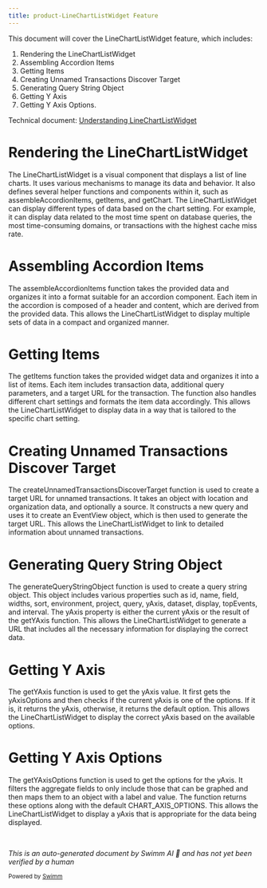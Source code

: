 ```yaml
---
title: product-LineChartListWidget Feature
---
```

This document will cover the LineChartListWidget feature, which includes:

1. Rendering the LineChartListWidget
2. Assembling Accordion Items
3. Getting Items
4. Creating Unnamed Transactions Discover Target
5. Generating Query String Object
6. Getting Y Axis
7. Getting Y Axis Options.

Technical document: <SwmLink doc-title="Understanding LineChartListWidget">[Understanding LineChartListWidget](/.swm/understanding-linechartlistwidget.vexgiw5y.sw.md)</SwmLink>

# Rendering the LineChartListWidget

The LineChartListWidget is a visual component that displays a list of line charts. It uses various mechanisms to manage its data and behavior. It also defines several helper functions and components within it, such as assembleAccordionItems, getItems, and getChart. The LineChartListWidget can display different types of data based on the chart setting. For example, it can display data related to the most time spent on database queries, the most time-consuming domains, or transactions with the highest cache miss rate.

# Assembling Accordion Items

The assembleAccordionItems function takes the provided data and organizes it into a format suitable for an accordion component. Each item in the accordion is composed of a header and content, which are derived from the provided data. This allows the LineChartListWidget to display multiple sets of data in a compact and organized manner.

# Getting Items

The getItems function takes the provided widget data and organizes it into a list of items. Each item includes transaction data, additional query parameters, and a target URL for the transaction. The function also handles different chart settings and formats the item data accordingly. This allows the LineChartListWidget to display data in a way that is tailored to the specific chart setting.

# Creating Unnamed Transactions Discover Target

The createUnnamedTransactionsDiscoverTarget function is used to create a target URL for unnamed transactions. It takes an object with location and organization data, and optionally a source. It constructs a new query and uses it to create an EventView object, which is then used to generate the target URL. This allows the LineChartListWidget to link to detailed information about unnamed transactions.

# Generating Query String Object

The generateQueryStringObject function is used to create a query string object. This object includes various properties such as id, name, field, widths, sort, environment, project, query, yAxis, dataset, display, topEvents, and interval. The yAxis property is either the current yAxis or the result of the getYAxis function. This allows the LineChartListWidget to generate a URL that includes all the necessary information for displaying the correct data.

# Getting Y Axis

The getYAxis function is used to get the yAxis value. It first gets the yAxisOptions and then checks if the current yAxis is one of the options. If it is, it returns the yAxis, otherwise, it returns the default option. This allows the LineChartListWidget to display the correct yAxis based on the available options.

# Getting Y Axis Options

The getYAxisOptions function is used to get the options for the yAxis. It filters the aggregate fields to only include those that can be graphed and then maps them to an object with a label and value. The function returns these options along with the default CHART_AXIS_OPTIONS. This allows the LineChartListWidget to display a yAxis that is appropriate for the data being displayed.

&nbsp;

*This is an auto-generated document by Swimm AI 🌊 and has not yet been verified by a human*

<SwmMeta version="3.0.0" repo-id="Z2l0aHViJTNBJTNBc2VudHJ5LWRlbW8lM0ElM0FTd2ltbS1EZW1v" repo-name="sentry-demo" doc-type="product-flows"><sup>Powered by [Swimm](/)</sup></SwmMeta>
